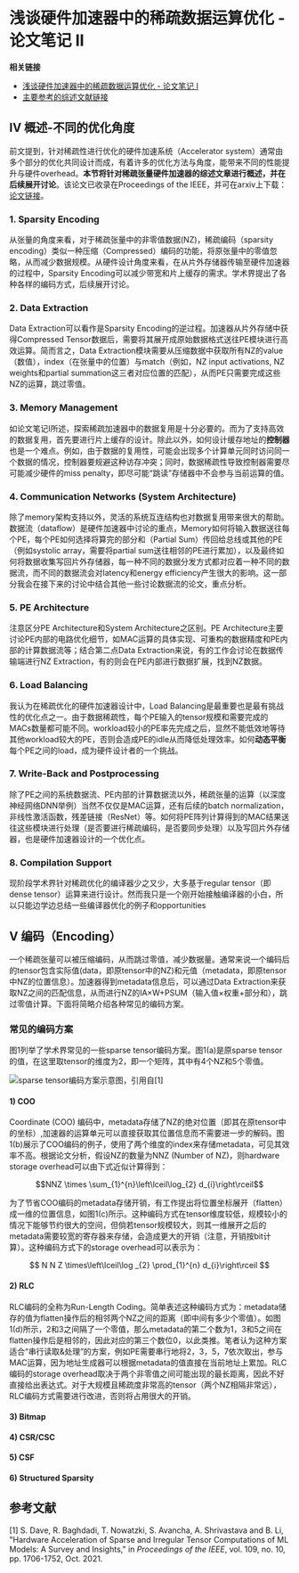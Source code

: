 # 浅谈硬件加速器中的稀疏数据运算优化 - 论文笔记 II

**相关链接**
- [浅谈硬件加速器中的稀疏数据运算优化 - 论文笔记 I](https://zhuanlan.zhihu.com/p/422169740)
- [主要参考的综述文献链接](https://arxiv.org/abs/2007.00864)

## IV 概述-不同的优化角度
前文提到，针对稀疏性进行优化的硬件加速系统（Accelerator system）通常由多个部分的优化共同设计而成，有着许多的优化方法与角度，能带来不同的性能提升与硬件overhead。**本节将针对稀疏张量硬件加速器的综述文章进行概述，并在后续展开讨论**。该论文已收录在Proceedings of the IEEE，并可在arxiv上下载：[论文链接](https://arxiv.org/abs/2007.00864)。

### **1. Sparsity Encoding**
从张量的角度来看，对于稀疏张量中的非零值数据(NZ)，稀疏编码（sparsity encoding）类似一种压缩（Compressed）编码的功能，将原张量中的零值忽略，从而减少数据规模。从硬件设计角度来看，在从片外存储器传输至硬件加速器的过程中，Sparsity Encoding可以减少带宽和片上缓存的需求。学术界提出了各种各样的编码方式，后续展开讨论。

### **2. Data Extraction**
Data Extraction可以看作是Sparsity Encoding的逆过程。加速器从片外存储中获得Compressed Tensor数据后，需要将其展开成原始数据格式送往PE模块进行高效运算。简而言之，Data Extraction模块需要从压缩数据中获取所有NZ的value（数值），index（在张量中的位置）与match（例如，NZ input activations, NZ weights和partial summation这三者对应位置的匹配），从而PE只需要完成这些NZ的运算，跳过零值。

### **3. Memory Management**
如论文笔记I所述，探索稀疏加速器中的数据复用是十分必要的。而为了支持高效的数据复用，首先要进行片上缓存的设计。除此以外，如何设计缓存地址的**控制器**也是一个难点。例如，由于数据的复用性，可能会出现多个计算单元同时访问同一个数据的情况，控制器要规避这种访存冲突；同时，数据稀疏性导致控制器需要尽可能减少硬件的miss penalty，即尽可能“跳读”存储器中不会参与当前运算的值。

### **4. Communication Networks (System Architecture)**
除了memory架构支持以外，灵活的系统互连结构也对数据复用带来很大的帮助。数据流（dataflow）是硬件加速器中讨论的重点，Memory如何将输入数据送往每个PE，每个PE如何选择将算完的部分和（Partial Sum）传回给总线或其他的PE（例如systolic array，需要将partial sum送往相邻的PE进行累加），以及最终如何将数据收集写回片外存储器，每一种不同的数据分发方式都对应着一种不同的数据流，而不同的数据流会对latency和energy efficiency产生很大的影响。这一部分我会在接下来的讨论中结合其他一些讨论数据流的论文，重点分析。

### **5. PE Architecture**
注意区分PE Architecture和System Architecture之区别。PE Architecture主要讨论PE内部的电路优化细节，如MAC运算的具体实现、可重构的数据精度和PE内部的计算数据流等；结合第二点Data Extraction来说，有的工作会讨论在数据传输端进行NZ Extraction，有的则会在PE内部进行数据扩展，找到NZ数据。

### **6. Load Balancing**
我认为在稀疏优化的硬件加速器设计中，Load Balancing是最重要也是最有挑战性的优化点之一。由于数据稀疏性，每个PE输入的tensor规模和需要完成的MACs数量都可能不同。workload较小的PE率先完成之后，显然不能低效地等待其他workload较大的PE，否则会造成PE的idle从而降低处理效率。如何**动态平衡**每个PE之间的load，成为硬件设计者的一个挑战。

### **7. Write-Back and Postprocessing**
除了PE之间的系统数据流、PE内部的计算数据流以外，稀疏张量的运算（以深度神经网络DNN举例）当然不仅仅是MAC运算，还有后续的batch normalization，非线性激活函数，残差链接（ResNet）等。如何将PE阵列计算得到的MAC结果送往这些模块进行处理（是否要进行稀疏编码，是否要同步处理）以及写回片外存储器，也是硬件加速器设计的一个优化点。

### **8. Compilation Support**
现阶段学术界针对稀疏优化的编译器少之又少，大多基于regular tensor（即dense tensor）运算来进行设计。然而我只是一个刚开始接触编译器的小白，所以只能边学边总结一些编译器优化的例子和opportunities

## V 编码（Encoding）
一个稀疏张量可以被压缩编码，从而跳过零值，减少数据量。通常来说一个编码后的tensor包含实际值(data，即原tensor中的NZ)和元值（metadata，即原tensor中NZ的位置信息）。加速器得到metadata信息后，可以通过Data Extraction来获取NZ之间的匹配信息，从而进行NZ的IA×W+PSUM（输入值×权重+部分和），跳过零值计算。下面将简略介绍各种常见的编码方案。

### **常见的编码方案**
图1列举了学术界常见的一些sparse tensor编码方案。图1(a)是原sparse tensor的值，在这里取tensor的维度为2，即一个矩阵，其中有4个NZ和5个零值。

![sparse tensor编码方案示意图，引用自[1]](https://pic4.zhimg.com/80/v2-b5c88e4e80d0ecf903bc06a54c81b117.png)

#### **1) COO**
Coordinate (COO) 编码中，metadata存储了NZ的绝对位置（即其在原tensor中的坐标）,加速器的运算单元可以直接获取其位置信息而不需要进一步的解码。图1(b)展示了COO编码的例子，使用了两个维度的index来存储metadata，可见其效率不高。根据论文分析，假设NZ的数量为NNZ (Number of NZ)，则hardware storage overhead可以由下式近似计算得到：

$$NNZ \times \sum_{1}^{n}\left\lceil\log_{2} d_{i}\right\rceil$$

为了节省COO编码的metadata存储开销，有工作提出将位置坐标展开（flatten）成一维的位置信息，如图1(c)所示。这种编码方式在tensor维度较低，规模较小的情况下能够节约很大的空间，但倘若tensor规模较大，则其一维展开之后的metadata需要较宽的寄存器来存储，会造成更大的开销（注意，开销按bit计算）。这种编码方式下的storage overhead可以表示为：

$$
N N Z \times\left\lceil\log _{2} \prod_{1}^{n} d_{i}\right\rceil
$$

#### **2) RLC**
RLC编码的全称为Run-Length Coding。简单表述这种编码方式为：metadata储存的值为flatten操作后的相邻两个NZ之间的距离（即中间有多少个零值）。如图1(d)所示，2和3之间隔了一个零值，那么metadata的第二个数为1，3和5之间在flatten操作后是相邻的，因此对应的第三个数位0，以此类推。笔者认为这种方案适合“串行读取&处理”的方案，例如PE需要串行地将2，3，5，7依次取出，参与MAC运算，因为地址生成器可以根据metadata的值直接在当前地址上累加。RLC编码的storage overhead取决于两个非零值之间可能出现的最长距离，因此不好直接给出表达式。对于大规模且稀疏度非常高的tensor（两个NZ相隔非常远），RLC编码方式需要进行改进，否则将占用很大的开销。

#### **3) Bitmap**

#### **4) CSR/CSC**

#### **5) CSF**

#### **6) Structured Sparsity**

## 参考文献

[1] S. Dave, R. Baghdadi, T. Nowatzki, S. Avancha, A. Shrivastava and B. Li, "Hardware Acceleration of Sparse and Irregular Tensor Computations of ML Models: A Survey and Insights," in *Proceedings of the IEEE*, vol. 109, no. 10, pp. 1706-1752, Oct. 2021.